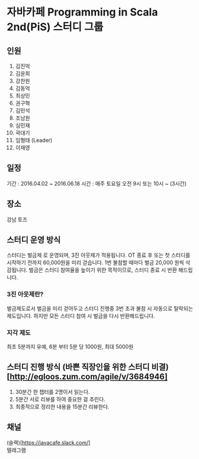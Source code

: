 # 자바카페 Programming in Scala 2nd(PiS) 스터디 그룹

## 인원
1. 김진억 
1. 김윤희 
1. 강찬원 
1. 김동억 
1. 최상민 
1. 권구혁
1. 김민석 
1. 조남원 
1. 심민재 
1. 곽대기
1. 임형태 (Leader)
1. 이재영

## 일정
기간 : 2016.04.02 ~ 2016.06.18
시간 : 매주 토요일 오전 9시 또는 10시 ~ (3시간)

## 장소
강남 토즈 

## 스터디 운영 방식
스터디는 벌금제 로 운영되며, 3진 아웃제가 적용됩니다.
OT 종료 후 또는 첫 스터디를 시작하기 전까지 60,000원을 미리 걷습니다.
1번 불참할 때마다 벌금 20,000 원씩 삭감됩니다.
벌금은 스터디 참여율을 높이기 위한 목적이므로, 스터디 종료 시 반환 해드립니다.

### 3진 아웃제란?
벌금제도로서 벌금을 미리 걷어두고 스터디 진행중 3번 초과 불참 시 자동으로 탈락되는 제도입니다. 하지만 모든 스터디 참여 시 벌금을 다시 반환해드립니다.

### 지각 제도
최초 5분까지 유예, 6분 부터 5분 당 1000원, 최대 5000원

## 스터디 진행 방식 (바쁜 직장인을 위한 스터디 비결)[http://egloos.zum.com/agile/v/3684946]
1. 30분간 한 챕터를  2명이서 읽는다.
1. 5분간 서로 리뷰를 하여 중요한 걸 추린다.
1. 최종적으로 정리한 내용을 15분간 리뷰한다. 

## 채널 
(슬랙)[https://javacafe.slack.com/]  
텔레그램
